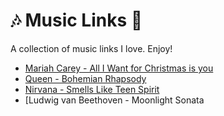 # 🎶 Music Links 🎵

A collection of music links I love. Enjoy!

- [Mariah Carey - All I Want for Christmas is you]()
- [Queen - Bohemian Rhapsody](https://www.youtube.com/watch?v=fJ9rUzIMcZQ)
- [Nirvana - Smells Like Teen Spirit](https://www.youtube.com/watch?v=hTWKbfoikeg)
- [Ludwig van Beethoven - Moonlight Sonata

